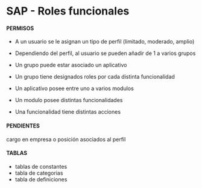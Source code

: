 # SAP - Roles funcionales

#### PERMISOS
- A un usuario se le asignan un tipo de perfil (limitado, moderado, amplio)
- Dependiendo del perfil, al usuario se pueden añadir de 1 a varios grupos
- Un grupo puede estar asociado un aplicativo
- Un grupo tiene designados roles por cada distinta funcionalidad


- Un aplicativo posee entre uno a varios modulos


- Un modulo posee distintas funcionalidades


- Una funcionalidad tiene distintas acciones


#### PENDIENTES
cargo en empresa o posición asociados al perfil

#### TABLAS
- tablas de constantes
- tabla de categorias
- tabla de definiciones
